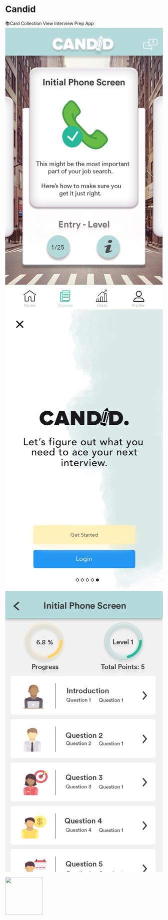# Candid
📚Card Collection View Interview Prep App
![demo](IMG_0970.JPG) ![demo](IMG_9380.JPG)![demo](IMG_0969.JPG)


<img src="/candid/IMG_0970.JPG"  width="120" height="120">

